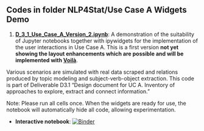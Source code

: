 ## Codes in folder NLP4Stat/Use Case A Widgets Demo

1. [**D_3_1_Use_Case_A_Version_2.ipynb**](https://github.com/eurostat/NLP4Stat/blob/main/Use%20Case%20A%20Widgets%20Demo/D_3_1_Use_Case_A_Version_2.ipynb): A demonstration of the suitability of Jupyter notebooks together with ipywidgets for the implementation of the user interactions in Use Case A. This is a first version **not yet showing the layout enhancements which are possible and will be implemented with [Voilà](https://github.com/voila-dashboards/voila)**. 

Various scenarios are simulated with real data scraped and relations produced by topic modeling and subject-verb-object extraction. This code is part of Deliverable D3.1 “Design document for UC A. Inventory of approaches to explore, extract and connect information.”

Note: Please run all cells once. When the widgets are ready for use, the notebook will automatically hide all code, allowing experimentation. 

 * **Interactive notebook**: [![Binder](https://mybinder.org/badge_logo.svg)](https://mybinder.org/v2/gh/KSpiliop/Widgets/main?filepath=D_3_1_Use_Case_A_Version_2.ipynb)
 

